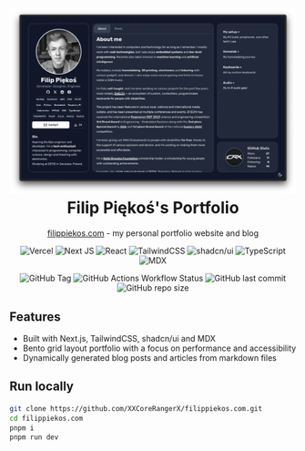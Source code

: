 <h1 align="center">
  <img alt="Platforms Starter Kit" src="public/website.webp">
  Filip Piękoś's Portfolio
</h1>
<p align="center">
  <a href="https://filippiekos.com" target="_blank">filippiekos.com</a> - my personal portfolio website and blog
</p>

<p align="center">
<img alt="Vercel" src="https://img.shields.io/badge/vercel-%23000000.svg?style=for-the-badge&logo=vercel&labelColor=0f172a&color=1e293b&logoColor=fff">
<img alt="Next JS" src="https://img.shields.io/badge/Next-black?style=for-the-badge&logo=next.js&labelColor=0f172a&color=1e293b&logoColor=fff">
<img alt="React" src="https://img.shields.io/badge/react-%2320232a.svg?style=for-the-badge&logo=react&labelColor=0f172a&color=1e293b&logoColor=fff">
<img alt="TailwindCSS" src="https://img.shields.io/badge/tailwindcss-%2338B2AC.svg?style=for-the-badge&logo=tailwindcss&labelColor=0f172a&color=1e293b&logoColor=fff">
<img alt="shadcn/ui" src="https://img.shields.io/badge/shadcn/ui-%23007ACC.svg?style=for-the-badge&logo=react&labelColor=0f172a&color=1e293b&logoColor=fff">
<img alt="TypeScript" src="https://img.shields.io/badge/typescript-%23007ACC.svg?style=for-the-badge&logo=typescript&labelColor=0f172a&color=1e293b&logoColor=fff">
<img alt="MDX" src="https://img.shields.io/badge/MDX-%23000000.svg?style=for-the-badge&logo=markdown&labelColor=0f172a&color=1e293b&logoColor=fff">
</p>
<p align="center">
<img alt="GitHub Tag" src="https://img.shields.io/github/v/tag/XXCoreRangerX/filippiekos.com?style=for-the-badge&labelColor=0f172a&color=1e293b">
<img alt="GitHub Actions Workflow Status" src="https://img.shields.io/github/actions/workflow/status/XXCoreRangerX/filippiekos.com/code_quality.yml?style=for-the-badge&labelColor=0f172a&label=Qodana">
<img alt="GitHub last commit" src="https://img.shields.io/github/last-commit/XXCoreRangerX/filippiekos.com?style=for-the-badge&labelColor=0f172a&color=1e293b">
<img alt="GitHub repo size" src="https://img.shields.io/github/repo-size/XXCoreRangerX/filippiekos.com?style=for-the-badge&labelColor=0f172a&color=1e293b">
</p>

## Features
- Built with Next.js, TailwindCSS, shadcn/ui and MDX
- Bento grid layout portfolio with a focus on performance and accessibility
- Dynamically generated blog posts and articles from markdown files

## Run locally

```bash
git clone https://github.com/XXCoreRangerX/filippiekos.com.git
cd filippiekos.com
pnpm i
pnpm run dev
```
